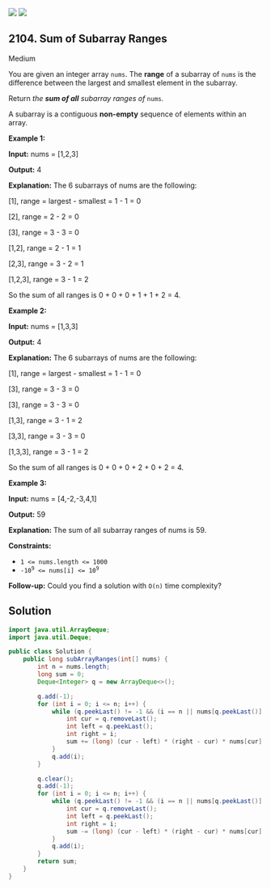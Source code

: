 [![](https://img.shields.io/github/stars/javadev/LeetCode-in-Java?label=Stars&style=flat-square)](https://github.com/javadev/LeetCode-in-Java)
[![](https://img.shields.io/github/forks/javadev/LeetCode-in-Java?label=Fork%20me%20on%20GitHub%20&style=flat-square)](https://github.com/javadev/LeetCode-in-Java/fork)

## 2104\. Sum of Subarray Ranges

Medium

You are given an integer array `nums`. The **range** of a subarray of `nums` is the difference between the largest and smallest element in the subarray.

Return _the **sum of all** subarray ranges of_ `nums`_._

A subarray is a contiguous **non-empty** sequence of elements within an array.

**Example 1:**

**Input:** nums = [1,2,3]

**Output:** 4

**Explanation:** The 6 subarrays of nums are the following: 

[1], range = largest - smallest = 1 - 1 = 0 

[2], range = 2 - 2 = 0 

[3], range = 3 - 3 = 0 

[1,2], range = 2 - 1 = 1 

[2,3], range = 3 - 2 = 1 

[1,2,3], range = 3 - 1 = 2 

So the sum of all ranges is 0 + 0 + 0 + 1 + 1 + 2 = 4.

**Example 2:**

**Input:** nums = [1,3,3]

**Output:** 4

**Explanation:** The 6 subarrays of nums are the following: 

[1], range = largest - smallest = 1 - 1 = 0 

[3], range = 3 - 3 = 0 

[3], range = 3 - 3 = 0 

[1,3], range = 3 - 1 = 2 

[3,3], range = 3 - 3 = 0 

[1,3,3], range = 3 - 1 = 2 

So the sum of all ranges is 0 + 0 + 0 + 2 + 0 + 2 = 4.

**Example 3:**

**Input:** nums = [4,-2,-3,4,1]

**Output:** 59

**Explanation:** The sum of all subarray ranges of nums is 59.

**Constraints:**

*   `1 <= nums.length <= 1000`
*   <code>-10<sup>9</sup> <= nums[i] <= 10<sup>9</sup></code>

**Follow-up:** Could you find a solution with `O(n)` time complexity?

## Solution

```java
import java.util.ArrayDeque;
import java.util.Deque;

public class Solution {
    public long subArrayRanges(int[] nums) {
        int n = nums.length;
        long sum = 0;
        Deque<Integer> q = new ArrayDeque<>();

        q.add(-1);
        for (int i = 0; i <= n; i++) {
            while (q.peekLast() != -1 && (i == n || nums[q.peekLast()] <= nums[i])) {
                int cur = q.removeLast();
                int left = q.peekLast();
                int right = i;
                sum += (long) (cur - left) * (right - cur) * nums[cur];
            }
            q.add(i);
        }

        q.clear();
        q.add(-1);
        for (int i = 0; i <= n; i++) {
            while (q.peekLast() != -1 && (i == n || nums[q.peekLast()] >= nums[i])) {
                int cur = q.removeLast();
                int left = q.peekLast();
                int right = i;
                sum -= (long) (cur - left) * (right - cur) * nums[cur];
            }
            q.add(i);
        }
        return sum;
    }
}
```